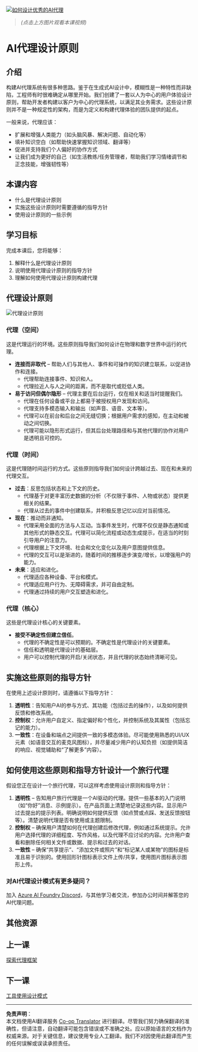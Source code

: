 <!--
CO_OP_TRANSLATOR_METADATA:
{
  "original_hash": "4c46e4ff9e349c521e2b0b17f51afa64",
  "translation_date": "2025-08-28T09:12:23+00:00",
  "source_file": "03-agentic-design-patterns/README.md",
  "language_code": "zh"
}
-->
[![如何设计优秀的AI代理](../../../translated_images/lesson-3-thumbnail.1092dd7a8f1074a5b26e35aa8f810814e05a22fed1765c20c14b2b508c7ae379.zh.png)](https://youtu.be/m9lM8qqoOEA?si=4KimounNKvArQQ0K)

> _(点击上方图片观看本课视频)_
# AI代理设计原则

## 介绍

构建AI代理系统有很多种思路。鉴于在生成式AI设计中，模糊性是一种特性而非缺陷，工程师有时很难确定从哪里开始。我们创建了一套以人为中心的用户体验设计原则，帮助开发者构建以客户为中心的代理系统，以满足其业务需求。这些设计原则并不是一种规定性的架构，而是为定义和构建代理体验的团队提供的起点。

一般来说，代理应该：

- 扩展和增强人类能力（如头脑风暴、解决问题、自动化等）
- 填补知识空白（如帮助快速掌握知识领域、翻译等）
- 促进并支持我们个人偏好的协作方式
- 让我们成为更好的自己（如生活教练/任务管理者，帮助我们学习情绪调节和正念技能，增强韧性等）

## 本课内容

- 什么是代理设计原则
- 实施这些设计原则时需要遵循的指导方针
- 使用设计原则的一些示例

## 学习目标

完成本课后，您将能够：

1. 解释什么是代理设计原则
2. 说明使用代理设计原则的指导方针
3. 理解如何使用代理设计原则构建代理

## 代理设计原则

![代理设计原则](../../../translated_images/agentic-design-principles.1cfdf8b6d3cc73c2b738951ee7b2043e224441d98babcf654be69d866120f93a.zh.png)

### 代理（空间）

这是代理运行的环境。这些原则指导我们如何设计在物理和数字世界中运行的代理。

- **连接而非取代** – 帮助人们与其他人、事件和可操作的知识建立联系，以促进协作和连接。
  - 代理帮助连接事件、知识和人。
  - 代理拉近人与人之间的距离，而不是取代或贬低人类。
- **易于访问但偶尔隐形** – 代理主要在后台运行，仅在相关和适当时提醒我们。
  - 代理在任何设备或平台上都易于被授权用户发现和访问。
  - 代理支持多模态输入和输出（如声音、语音、文本等）。
  - 代理可以在前台和后台之间无缝切换；根据用户需求的感知，在主动和被动之间切换。
  - 代理可能以隐形形式运行，但其后台处理路径和与其他代理的协作对用户是透明且可控的。

### 代理（时间）

这是代理随时间运行的方式。这些原则指导我们如何设计跨越过去、现在和未来的代理交互。

- **过去**：反思包括状态和上下文的历史。
  - 代理基于对更丰富历史数据的分析（不仅限于事件、人物或状态）提供更相关的结果。
  - 代理从过去的事件中创建联系，并积极反思记忆以应对当前情况。
- **现在**：推动而非通知。
  - 代理采用全面的方法与人互动。当事件发生时，代理不仅仅是静态通知或其他形式的静态交互。代理可以简化流程或动态生成提示，在适当的时刻引导用户的注意力。
  - 代理根据上下文环境、社会和文化变化以及用户意图提供信息。
  - 代理的交互可以是渐进的，随着时间的推移逐步演变/增长，以增强用户的能力。
- **未来**：适应和进化。
  - 代理适应各种设备、平台和模式。
  - 代理适应用户行为、无障碍需求，并可自由定制。
  - 代理通过持续的用户交互塑造和进化。

### 代理（核心）

这些是代理设计核心的关键要素。

- **接受不确定性但建立信任**。
  - 代理的不确定性是可以预期的。不确定性是代理设计的关键要素。
  - 信任和透明是代理设计的基础层。
  - 用户可以控制代理的开启/关闭状态，并且代理的状态始终清晰可见。

## 实施这些原则的指导方针

在使用上述设计原则时，请遵循以下指导方针：

1. **透明性**：告知用户AI的参与方式、其功能（包括过去的操作），以及如何提供反馈和修改系统。
2. **控制权**：允许用户自定义、指定偏好和个性化，并控制系统及其属性（包括忘记的能力）。
3. **一致性**：在设备和端点之间提供一致的多模态体验。尽可能使用熟悉的UI/UX元素（如语音交互的麦克风图标），并尽量减少用户的认知负担（如提供简洁的响应、视觉辅助和“了解更多”内容）。

## 如何使用这些原则和指导方针设计一个旅行代理

假设您正在设计一个旅行代理，可以这样考虑使用设计原则和指导方针：

1. **透明性** – 告知用户旅行代理是一个AI驱动的代理。提供一些基本的入门说明（如“你好”消息、示例提示）。在产品页面上清楚地记录这些内容。显示用户过去提出的提示列表。明确说明如何提供反馈（如点赞或点踩、发送反馈按钮等）。清楚说明代理是否有使用或主题限制。
2. **控制权** – 确保用户清楚如何在代理创建后修改代理，例如通过系统提示。允许用户选择代理的详细程度、写作风格，以及代理不应讨论的内容。允许用户查看和删除任何相关文件或数据、提示和过去的对话。
3. **一致性** – 确保“共享提示”、“添加文件或照片”和“标记某人或某物”的图标是标准且易于识别的。使用回形针图标表示文件上传/共享，使用图片图标表示图形上传。

### 对AI代理设计模式有更多疑问？

加入 [Azure AI Foundry Discord](https://aka.ms/ai-agents/discord)，与其他学习者交流，参加办公时间并解答您的AI代理问题。

## 其他资源

## 上一课

[探索代理框架](../02-explore-agentic-frameworks/README.md)

## 下一课

[工具使用设计模式](../04-tool-use/README.md)

---

**免责声明**：  
本文档使用AI翻译服务 [Co-op Translator](https://github.com/Azure/co-op-translator) 进行翻译。尽管我们努力确保翻译的准确性，但请注意，自动翻译可能包含错误或不准确之处。应以原始语言的文档作为权威来源。对于关键信息，建议使用专业人工翻译。我们不对因使用此翻译而产生的任何误解或误读承担责任。